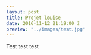 ```yaml
---
layout: post
title: Projet louise
date: 2016-11-12 21:19:00 Z
preview: "../images/test.jpg"
---
```


Test test test
